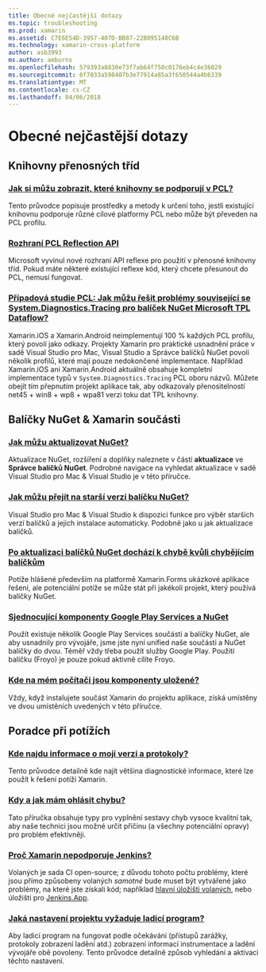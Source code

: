 ```yaml
---
title: Obecné nejčastější dotazy
ms.topic: troubleshooting
ms.prod: xamarin
ms.assetid: C7E6E54D-3957-407D-BB87-22B095148C6B
ms.technology: xamarin-cross-platform
author: asb3993
ms.author: amburns
ms.openlocfilehash: 579393a8830e73f7ab64f750c0176eb4c4e36029
ms.sourcegitcommit: 6f7033a598407b3e77914a85a3f650544a4b6339
ms.translationtype: MT
ms.contentlocale: cs-CZ
ms.lasthandoff: 04/06/2018
---
```

# <a name="general-frequently-asked-questions"></a>Obecné nejčastější dotazy

## <a name="portable-class-libraries"></a>Knihovny přenosných tříd
### <a name="how-can-i-view-what-libraries-are-supported-in-a-pclpcl-support-librariesmd"></a>[Jak si můžu zobrazit, které knihovny se podporují v PCL?](pcl-support-libraries.md)
Tento průvodce popisuje prostředky a metody k určení toho, jestli existující knihovnu podporuje různé cílové platformy PCL nebo může být převeden na PCL profilu.

### <a name="pcl-reflection-apipcl-reflectionmd"></a>[Rozhraní PCL Reflection API](pcl-reflection.md)
Microsoft vyvinul nové rozhraní API reflexe pro použití v přenosné knihovny tříd. Pokud máte některé existující reflexe kód, který chcete přesunout do PCL, nemusí fungovat.

### <a name="pcl-case-study-how-can-i-resolve-problems-related-to-systemdiagnosticstracing-for-the-microsoft-tpl-dataflow-nuget-packagepcl-case-studymd"></a>[Případová studie PCL: Jak můžu řešit problémy související se System.Diagnostics.Tracing pro balíček NuGet Microsoft TPL Dataflow?](pcl-case-study.md)
Xamarin.iOS a Xamarin.Android neimplementují 100 % každých PCL profilu, který povolí jako odkazy. Projekty Xamarin pro praktické usnadnění práce v sadě Visual Studio pro Mac, Visual Studio a Správce balíčků NuGet povolí několik profilů, které mají pouze nedokončené implementace. Například Xamarin.iOS ani Xamarin.Android aktuálně obsahuje kompletní implementace typů v `System.Diagnostics.Tracing` PCL oboru názvů. Můžete obejít tím přepnutím projekt aplikace tak, aby odkazovaly přenositelností net45 + win8 + wp8 + wpa81 verzi toku dat TPL knihovny.

## <a name="nuget-packages--xamarin-components"></a>Balíčky NuGet & Xamarin součásti
### <a name="how-can-i-update-nugetnuget-updatemd"></a>[Jak můžu aktualizovat NuGet?](nuget-update.md)
Aktualizace NuGet, rozšíření a doplňky naleznete v části **aktualizace** ve **Správce balíčků NuGet**. Podrobné navigace na vyhledat aktualizace v sadě Visual Studio pro Mac & Visual Studio je v této příručce.

### <a name="how-do-i-downgrade-a-nuget-packagenuget-package-downgrademd"></a>[Jak můžu přejít na starší verzi balíčku NuGet?](nuget-package-downgrade.md)
Visual Studio pro Mac & Visual Studio k dispozici funkce pro výběr starších verzí balíčků a jejich instalace automaticky. Podobně jako u jak aktualizace balíčků.

### <a name="missing-packages-error-after-updating-nuget-packagesnuget-packages-missingmd"></a>[Po aktualizaci balíčků NuGet dochází k chybě kvůli chybějícím balíčkům](nuget-packages-missing.md)
Potíže hlášené především na platformě Xamarin.Forms ukázkové aplikace řešení, ale potenciální potíže se může stát při jakékoli projekt, který používá balíčky NuGet.

### <a name="unifying-google-play-services-components-and-nugetgps-components-nugetmd"></a>[Sjednocující komponenty Google Play Services a NuGet](gps-components-nuget.md)
Použít existuje několik Google Play Services součásti a balíčky NuGet, ale aby usnadnily pro vývojáře, jsme jste nyní unified naše součásti a NuGet balíčky do dvou. Téměř vždy třeba použít služby Google Play. Použití balíčku (Froyo) je pouze pokud aktivně cílíte Froyo.

### <a name="where-are-the-components-stored-on-my-machinecomponent-storagemd"></a>[Kde na mém počítači jsou komponenty uložené?](component-storage.md)
Vždy, když instalujete součást Xamarin do projektu aplikace, získá umístěny ve dvou umístěních uvedených v této příručce.


## <a name="troubleshooting"></a>Poradce při potížích
### <a name="where-can-i-find-my-version-information-and-logsversion-logsmd"></a>[Kde najdu informace o mojí verzi a protokoly?](version-logs.md)
Tento průvodce detailně kde najít většina diagnostické informace, které lze použít k řešení potíží Xamarin.

### <a name="when-and-how-should-i-file-a-bug-reporthowto-file-bugmd"></a>[Kdy a jak mám ohlásit chybu?](howto-file-bug.md)
Tato příručka obsahuje typy pro vyplnění sestavy chyb vysoce kvalitní tak, aby naše technici jsou možné určit příčinu (a všechny potenciální opravy) pro problém efektivněji.

### <a name="why-isnt-jenkins-supported-by-xamarinxamarin-jenkinsmd"></a>[Proč Xamarin nepodporuje Jenkins?](xamarin-jenkins.md)
Volaných je sada CI open-source; z důvodu tohoto počtu problémy, které jsou přímo způsobeny volaných *samotné* bude muset být vytvářené jako problémy, na které jste získali kód; například [hlavní úložišti volaných](https://github.com/jenkinsci/jenkins), nebo úložišti pro [ Jenkins.App](https://github.com/stisti/jenkins-app).

### <a name="what-project-settings-are-required-for-the-debuggerdebugger-settingsmd"></a>[Jaká nastavení projektu vyžaduje ladicí program?](debugger-settings.md)
Aby ladicí program na fungovat podle očekávání (přístupů zarážky, protokoly zobrazení ladění atd.) zobrazení informací instrumentace a ladění vývojáře obě povoleny. Tento průvodce detailně způsob vyhledání a aktivaci těchto nastavení.

